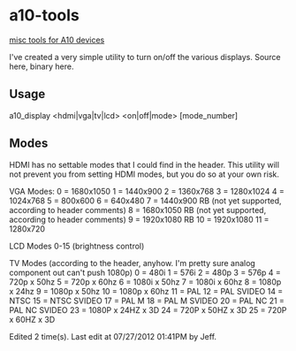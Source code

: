 a10-tools
=========

[misc tools for A10 devices](http://forum.doozan.com/read.php?6,9002)

I've created a very simple utility to turn on/off the various displays. Source here, binary here. 

Usage 
----
a10_display <hdmi|vga|tv|lcd> <on|off|mode> [mode_number]

Modes 
----

HDMI has no settable modes that I could find in the header. This utility will not prevent you from setting HDMI modes, but you do so at your own risk. 

VGA Modes: 
0 = 1680x1050 
1 = 1440x900 
2 = 1360x768 
3 = 1280x1024 
4 = 1024x768 
5 = 800x600 
6 = 640x480 
7 = 1440x900 RB (not yet supported, according to header comments) 
8 = 1680x1050 RB (not yet supported, according to header comments) 
9 = 1920x1080 RB 
10 = 1920x1080 
11 = 1280x720 

LCD Modes 
0-15 (brightness control) 

TV Modes (according to the header, anyhow. I'm pretty sure analog component out can't push 1080p) 
0 = 480i 
1 = 576i 
2 = 480p 
3 = 576p 
4 = 720p x 50hz 
5 = 720p x 60hz 
6 = 1080i x 50hz 
7 = 1080i x 60hz 
8 = 1080p x 24hz 
9 = 1080p x 50hz 
10 = 1080p x 60hz 
11 = PAL 
12 = PAL SVIDEO 
14 = NTSC 
15 = NTSC SVIDEO 
17 = PAL M 
18 = PAL M SVIDEO 
20 = PAL NC 
21 = PAL NC SVIDEO 
23 = 1080P x 24HZ x 3D 
24 = 720P x 50HZ x 3D 
25 = 720P x 60HZ x 3D



Edited 2 time(s). Last edit at 07/27/2012 01:41PM by Jeff.

